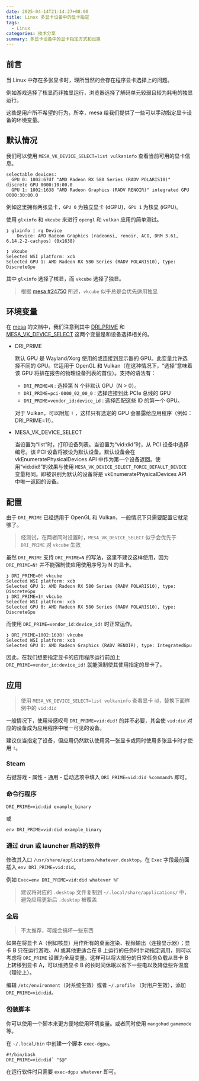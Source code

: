 ```yaml
---
date: 2025-04-14T21:14:27+08:00
title: Linux 多显卡设备中的显卡指定
tags:
  - Linux
categories: 技术分享
summary: 多显卡设备中的显卡指定方式和设置
---
```


## 前言

当 Linux 中存在多张显卡时，理所当然的会存在程序显卡选择上的问题。

例如游戏选择了核显而非独显运行，浏览器选择了解码单元较弱且较为耗电的独显运行。

这些是用户所不希望的行为，所幸，mesa 给我们提供了一些可以手动指定显卡设备的环境变量。

## 默认情况

我们可以使用 `MESA_VK_DEVICE_SELECT=list vulkaninfo` 查看当前可用的显卡信息。

```text
selectable devices:
  GPU 0: 1002:67df "AMD Radeon RX 580 Series (RADV POLARIS10)" discrete GPU 0000:10:00.0
  GPU 1: 1002:1638 "AMD Radeon Graphics (RADV RENOIR)" integrated GPU 0000:30:00.0
```

例如这里拥有两张显卡，`GPU 0` 为独立显卡 (dGPU)，`GPU 1` 为核显 (iGPU)。

使用 `glxinfo` 和 `vkcube` 来进行 `opengl` 和 `vulkan` 应用的简单测试。

```shell
❯ glxinfo | rg Device
    Device: AMD Radeon Graphics (radeonsi, renoir, ACO, DRM 3.61, 6.14.2-2-cachyos) (0x1638)
```

```shell
❯ vkcube
Selected WSI platform: xcb
Selected GPU 1: AMD Radeon RX 580 Series (RADV POLARIS10), type: DiscreteGpu
```

其中 `glxinfo` 选择了核显，而 `vkcube` 选择了独显。

> 根据 [mesa #24750](https://gitlab.freedesktop.org/mesa/mesa/-/merge_requests/24750) 所述，`vkcube` 似乎总是会优先适用独显

## 环境变量

在 [mesa](https://docs.mesa3d.org/envvars.html) 的文档中，我们注意到其中 [DRI_PRIME](https://docs.mesa3d.org/envvars.html#envvar-DRI_PRIME) 和 [MESA_VK_DEVICE_SELECT](https://docs.mesa3d.org/envvars.html#envvar-MESA_VK_DEVICE_SELECT) 这两个变量是和设备选择相关的。

- DRI_PRIME

   默认 GPU 是 Wayland/Xorg 使用的或连接到显示器的 GPU。此变量允许选择不同的 GPU。它适用于 OpenGL 和 Vulkan（在这种情况下，“选择”意味着该 GPU 将排在报告的物理设备列表的首位）。支持的语法有：

   - `DRI_PRIME=N` : 选择第 N 个非默认 GPU（N > 0）。
   - `DRI_PRIME=pci-0000_02_00_0` : 选择连接到此 PCIe 总线的 GPU
   - `DRI_PRIME=vendor_id:device_id` : 选择匹配这些 ID 的第一个 GPU。

   对于 Vulkan，可以附加 `!` ，这样只有选定的 GPU 会暴露给应用程序（例如：DRI_PRIME=1!）。

- MESA_VK_DEVICE_SELECT

   当设置为“list”时，打印设备列表。当设置为“vid:did”时，从 PCI 设备中选择编号。该 PCI 设备将被设为默认设备。默认设备会在 vkEnumeratePhysicalDevices API 中作为第一个设备返回。使用“vid:did!”的效果与使用 `MESA_VK_DEVICE_SELECT_FORCE_DEFAULT_DEVICE` 变量相同。即被识别为默认的设备将是 vkEnumeratePhysicalDevices API 中唯一返回的设备。

## 配置

由于 `DRI_PRIME` 已经适用于 OpenGL 和 Vulkan，一般情况下只需要配置它就足够了。

> 经测试，在两者同时设置时，`MESA_VK_DEVICE_SELECT` 似乎会优先于 `DRI_PRIME` 对 `vkcube` 生效

虽然 `DRI_PRIME` 支持 `DRI_PRIME=N` 的写法，这里不建议这样使用，因为 `DRI_PRIME=N!` 并不能强制使应用使用序号为 N 的显卡。

```shell
❯ DRI_PRIME=0! vkcube
Selected WSI platform: xcb
Selected GPU 1: AMD Radeon RX 580 Series (RADV POLARIS10), type: DiscreteGpu
❯ DRI_PRIME=1! vkcube
Selected WSI platform: xcb
Selected GPU 0: AMD Radeon RX 580 Series (RADV POLARIS10), type: DiscreteGpu
```

而使用 `DRI_PRIME=vendor_id:device_id!` 时正常运作。

```shell
❯ DRI_PRIME=1002:1638! vkcube
Selected WSI platform: xcb
Selected GPU 0: AMD Radeon Graphics (RADV RENOIR), type: IntegratedGpu
```

因此，在我们想要指定显卡的应用程序运行前加上 `DRI_PRIME=vendor_id:device_id!` 就能强制使其使用指定的显卡了。

## 应用

> 使用 `MESA_VK_DEVICE_SELECT=list vulkaninfo` 查看显卡 id，替换下面样例中的 `vid:did`

一般情况下，使用带感叹号 `DRI_PRIME=vid:did!` 的并不必要，其会使 `vid:did` 对应的设备成为应用程序中唯一可见的设备。

建议仅当指定了设备，但应用仍然默认使用另一张显卡或同时使用多张显卡时才使用 `!`。

### Steam

右键游戏 - 属性 - 通用 - 启动选项中填入 `DRI_PRIME=vid:did %command%` 即可。

### 命令行程序

`DRI_PRIME=vid:did example_binary`

或

`env DRI_PRIME=vid:did example_binary`

### 通过 drun 或 launcher 启动的软件

修改其入口 `/usr/share/applications/whatever.desktop`，在 `Exec` 字段最前面插入 `env DRI_PRIME=vid:did`。

例如 `Exec=env DRI_PRIME=vid:did whatever %F`

> 建议将对应的 `.desktop` 文件复制到 `~/.local/share/applications/` 中，避免应用更新后 `.desktop` 被覆盖

### 全局

> 不太推荐，可能会搞坏一些东西

如果在将显卡 A（例如核显）用作所有的桌面渲染、视频输出（连接显示器）；显卡 B 只在运行游戏、AI 或其他更适合在 B 上运行的任务时手动指定调用，则可以考虑将 `DRI_PRIME` 设置为全局变量。这样可以将大部分的日常任务负载从显卡 B 上转移到显卡 A，可以维持显卡 B 的长时间休眠以省下一些电以及降低些许温度（理论上）。

编辑 `/etc/environment`（对系统生效）或者 `~/.profile` （对用户生效），添加 `DRI_PRIME=vid:did`。

### 包装脚本

你可以使用一个脚本来更方便地使用环境变量。或者同时使用 `mangohud` `gamemode` 等。

在 `~/.local/bin` 中创建一个脚本 `exec-dgpu`。

```shell
#!/bin/bash
DRI_PRIME=vid:did` "$@"
```

在运行软件时只需要 `exec-dgpu whatever` 即可。
